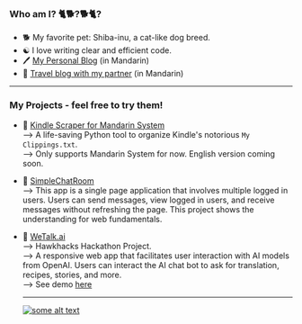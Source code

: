 ### Who am I? 🐈🐕?🐕🐈?
- 🐕 My favorite pet: Shiba-inu, a cat-like dog breed.
- ☯️ I love writing clear and efficient code.
- 🖊️ [My Personal Blog](https://shibe.meowshiba.com/) (in Mandarin)
- 🌈 [Travel blog with my partner](https://meowshiba.com/) (in Mandarin)

---

### My Projects - feel free to try them!
- 📘 [Kindle Scraper for Mandarin System](https://github.com/xwshiba/kindle_scraper_zh)<br>
  --> A life-saving Python tool to organize Kindle's notorious `My Clippings.txt`.<br>
  --> Only supports Mandarin System for now. English version coming soon.
  
- 💬 [SimpleChatRoom](https://github.com/xwshiba/SimpleChatRoom)<br>
--> This app is a single page application that involves multiple logged in users. Users can send messages, view logged in users, and receive messages without refreshing the page. This project shows the understanding for web fundamentals.
    
- 🤖 [WeTalk.ai](https://github.com/xwshiba/fun-with-ai)<br>
  --> Hawkhacks Hackathon Project.<br>
  --> A responsive web app that facilitates user interaction with AI models from OpenAI. Users can interact the AI chat bot to ask for translation, recipes, stories, and more.<br>
  --> See demo [here](https://www.youtube.com/watch?v=pA8pMxT0tJs&t=1s)

  
  ---
  
  [![some alt text](https://www.randos.online/u/xwshiba)](https://randos.online/u/xwshiba/next)

<!--
**xwshiba/xwshiba** is a ✨ _special_ ✨ repository because its `README.md` (this file) appears on your GitHub profile.

Here are some ideas to get you started:

- 🔭 I’m currently working on ...
- 🌱 I’m currently learning ...
- 👯 I’m looking to collaborate on ...
- 🤔 I’m looking for help with ...
- 💬 Ask me about ...
- 📫 How to reach me: ...
- 😄 Pronouns: ...
- ⚡ Fun fact: ...
-->
